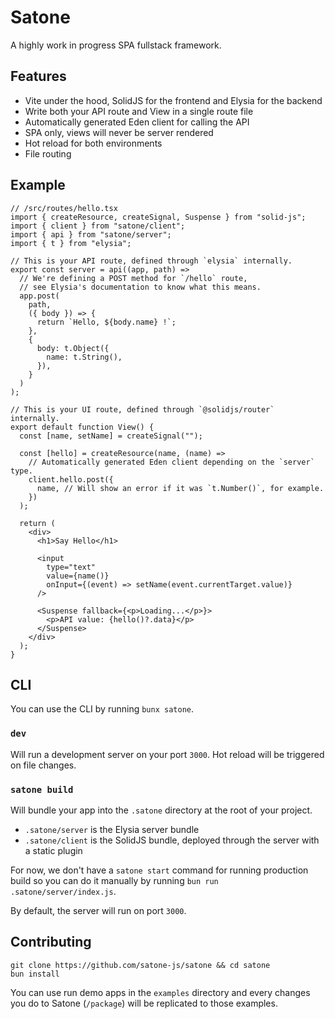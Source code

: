# Satone

A highly work in progress SPA fullstack framework.

## Features

- Vite under the hood, SolidJS for the frontend and Elysia for the backend
- Write both your API route and View in a single route file
- Automatically generated Eden client for calling the API
- SPA only, views will never be server rendered
- Hot reload for both environments
- File routing

## Example

```tsx
// /src/routes/hello.tsx
import { createResource, createSignal, Suspense } from "solid-js";
import { client } from "satone/client";
import { api } from "satone/server";
import { t } from "elysia";

// This is your API route, defined through `elysia` internally.
export const server = api((app, path) =>
  // We're defining a POST method for `/hello` route,
  // see Elysia's documentation to know what this means.
  app.post(
    path,
    ({ body }) => {
      return `Hello, ${body.name} !`;
    },
    {
      body: t.Object({
        name: t.String(),
      }),
    }
  )
);

// This is your UI route, defined through `@solidjs/router` internally.
export default function View() {
  const [name, setName] = createSignal("");

  const [hello] = createResource(name, (name) =>
    // Automatically generated Eden client depending on the `server` type.
    client.hello.post({
      name, // Will show an error if it was `t.Number()`, for example.
    })
  );

  return (
    <div>
      <h1>Say Hello</h1>

      <input
        type="text"
        value={name()}
        onInput={(event) => setName(event.currentTarget.value)}
      />

      <Suspense fallback={<p>Loading...</p>}>
        <p>API value: {hello()?.data}</p>
      </Suspense>
    </div>
  );
}
```

## CLI

You can use the CLI by running `bunx satone`.

### `dev`

Will run a development server on your port `3000`.
Hot reload will be triggered on file changes.

### `satone build`

Will bundle your app into the `.satone` directory at the root of your
project.

- `.satone/server` is the Elysia server bundle
- `.satone/client` is the SolidJS bundle, deployed through the server with a static plugin

For now, we don't have a `satone start` command for running production build
so you can do it manually by running `bun run .satone/server/index.js`.

By default, the server will run on port `3000`.

## Contributing

```
git clone https://github.com/satone-js/satone && cd satone
bun install
```

You can use run demo apps in the `examples` directory and every changes
you do to Satone (`/package`) will be replicated to those examples.
